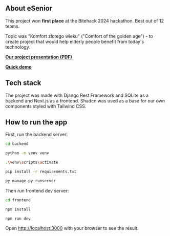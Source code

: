 ## About eSenior
This project won **first place** at the Bitehack 2024 hackathon. 
Best out of 12 teams.

Topic was "Komfort złotego wieku" ("Comfort of the golden age") - to create project that would help elderly people benefit from today's technology.

**[Our project presentation (PDF)](Project-presentation.pdf)**

**[Quick demo](https://youtu.be/O8Nyz0S8Huo)**

## Tech stack

The project was made with Django Rest Framework and SQLite as a backend and Next.js as a frontend. Shadcn was used as a base for our own components styled with Tailwind CSS.

## How to run the app

First, run the backend server:

```bash
cd backend

python -m venv venv

.\venv\scripts\activate

pip install -r requirements.txt

py manage.py runserver
```

Then run frontend dev server:
```bash
cd frontend

npm install

npm run dev
```

Open [http://localhost:3000](http://localhost:3000) with your browser to see the result.
